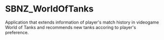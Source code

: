 # SBNZ_WorldOfTanks
Application that extends information of player's match history in videogame World of Tanks and recommends new tanks accoring to player's preference.
